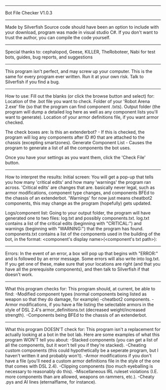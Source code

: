 ***********************
Bot File Checker V1.0.3
***********************
Made by Silverfish
Source code should have been an option to include with your download, program was made in visual studio C#. If you don't want to trust the author, you can compile the code yourself.
***********************
Special thanks to:
cephalopod, Geese, KILLER, TheRoboteer, Nabi
for test bots, guides, bug reports, and suggestions
***********************
This program isn't perfect, and may screw up your computer. This is the same for every program ever written. Run it at your own risk.
Talk to Silverfish if you find a bug.
***********************
How to use:
Fill out the blanks (or click the browse button and select) for:
Location of the .bot file you want to check.
Folder of your 'Robot Arena 2.exe' file (so that the program can find component .txts).
Output folder (the program will dump a detailed log here as well as any component lists you'll want to generate).
Location of your armor definitions file, if you want armor checked.

The check boxes are:
Is this an extenderbot? - If this is checked, the program will log any components after ID #0 that are attached to the chassis (excepting smartzones).
Generate Component List - Causes the program to generate a list of all the components the bot uses.

Once you have your settings as you want them, click the 'Check File' button.
***********************
How to interpret the results:
Initial screen:
You will get a pop-up that tells you how many 'critical edits' and how many 'warnings' the program ran across. 'Critical edits' are changes that are.
basically never legal, such as armor modifications, component type changes, and components BFEd to the chassis of an extenderbot.
'Warnings' for now just means cheatbot2 components, this may change as the program (hopefully) gets updated.

Logs/component list:
Going to your output folder, the program will have generated one to two files: log.txt and possibly components.txt.
log.txt contains a list of the critical edits (beginning with "CRITICAL:") and warnings (beginning with "WARNING:") that the program has found.
components.txt contains a list of the components used in the building of the bot, in the format:
<component's display name>(<component's txt path>): <number of this component present in the bot>
************************
Errors:
In the event of an error, a box will pop up that begins with "ERROR:" and is followed by an error message. Some errors will also write into log.txt.
If you get one of these, make sure that your locations are right (and that you have all the prerequisite components), and then talk to Silverfish if that doesn't work.
************************
What this program checks for:
This program should, at current, be able to find:
-Modified component types (normal components being listed as weapon so that they do damage, for example)
-cheatbot2 components.
-Armor modifications, if you have a file listing the selectable armors in the style of DSL 2.4's armor_definitions.txt (decreased weight/increased strength).
-Components being BFEd to the chassis of an extenderbot.
************************
What this program DOESN'T check for:
This program isn't a replacement for actually looking at a bot in the bot lab. Here are some examples of what this program WON'T tell you about:
-Stacked components (you can get a list of all the components, but it won't tell you if they're stacked).
-Cheating custom components (this could hypothetically be a seperate program, but I haven't written it and probably won't).
-Armor modifications if you don't have a file (you'll need a custom armor definitions file in the style of the one that comes with DSL 2.4).
-Clipping components (too much eyeballing is necessary to reasonably do this).
-Miscellaneous IRL ruleset violations (I.E. more components than are allowed, weapons on rammers, etc.).
-Cheaty .pys and AI lines (eternalflame, for instance).
